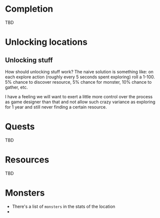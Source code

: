 # Completion
TBD
# Unlocking locations

## Unlocking stuff

How should unlocking stuff work? The naive solution is something like: on each explore action (roughly every 5 seconds spent exploring) roll a 1-100. 5% chance to discover resource, 5% chance for monster, 10% chance to gather, etc.

I have a feeling we will want to exert a little more control over the process as game designer than that and not allow such crazy variance as exploring for 1 year and still never finding a certain resource.

# Quests
TBD
# Resources
TBD
# Monsters
* There's a list of `monsters` in the stats of the location
* 